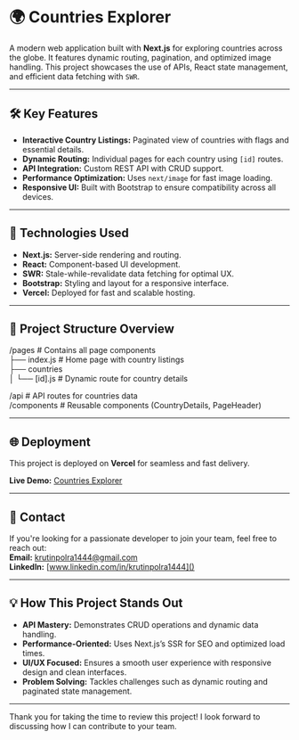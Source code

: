 # 🌍 Countries Explorer

A modern web application built with **Next.js** for exploring countries across the globe. It features dynamic routing, pagination, and optimized image handling. This project showcases the use of APIs, React state management, and efficient data fetching with `SWR`.  

---

## 🛠️ Key Features
- **Interactive Country Listings:** Paginated view of countries with flags and essential details.
- **Dynamic Routing:** Individual pages for each country using `[id]` routes.
- **API Integration:** Custom REST API with CRUD support.
- **Performance Optimization:** Uses `next/image` for fast image loading.
- **Responsive UI:** Built with Bootstrap to ensure compatibility across all devices.

---

## 🚀 Technologies Used
- **Next.js:** Server-side rendering and routing.
- **React:** Component-based UI development.
- **SWR:** Stale-while-revalidate data fetching for optimal UX.
- **Bootstrap:** Styling and layout for a responsive interface.
- **Vercel:** Deployed for fast and scalable hosting.

---

## 📁 Project Structure Overview

/pages               # Contains all page components   
├── index.js         # Home page with country listings   
├── countries          
│   └── [id].js      # Dynamic route for country details  

/api                 # API routes for countries data   
/components          # Reusable components (CountryDetails, PageHeader)  

---

## 🌐 Deployment
This project is deployed on **Vercel** for seamless and fast delivery.  

**Live Demo:** [Countries Explorer](https://your-vercel-app-url.vercel.app)

---

## 📧 Contact
If you're looking for a passionate developer to join your team, feel free to reach out:  
**Email:** krutinpolra1444@gmail.com  
**LinkedIn:** [www.linkedin.com/in/krutinpolra1444]()

---

## 💡 How This Project Stands Out
- **API Mastery:** Demonstrates CRUD operations and dynamic data handling.
- **Performance-Oriented:** Uses Next.js’s SSR for SEO and optimized load times.
- **UI/UX Focused:** Ensures a smooth user experience with responsive design and clean interfaces.
- **Problem Solving:** Tackles challenges such as dynamic routing and paginated state management.

---

Thank you for taking the time to review this project! I look forward to discussing how I can contribute to your team.

